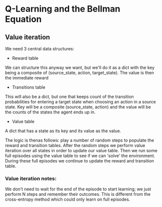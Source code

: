 # Q-Learning and the Bellman Equation

## Value iteration

We need 3 central data structures:

* Reward table

We can structure this anyway we want, but we'll do it as a dict with the key being a composite of (source_state, action, target_state). The value is then the immediate reward

* Transitions table

This will also be a dict, but one that keeps count of the transition probabilities for entering a target state when choosing an action in a source state. Key will be a composite (source_state, action) and the value will be the counts of the states the agent ends up in. 

* Value table

A dict that has a state as its key and its value as the value. 

The logic is thenas follows: play a number of random steps to populate the reward and transition tables. After the random steps we perform value iteration over all states in order to update our value table. Then we run some full episodes using the value table to see if we can 'solve' the environment. During these full episodes we continue to update the reward and transition table. 

### Value iteration notes:
We don't need to wait for the end of the episode to start learning; we just perform N steps and remember their outcomes. This is different from the cross-entropy method which could only learn on full episodes. 







